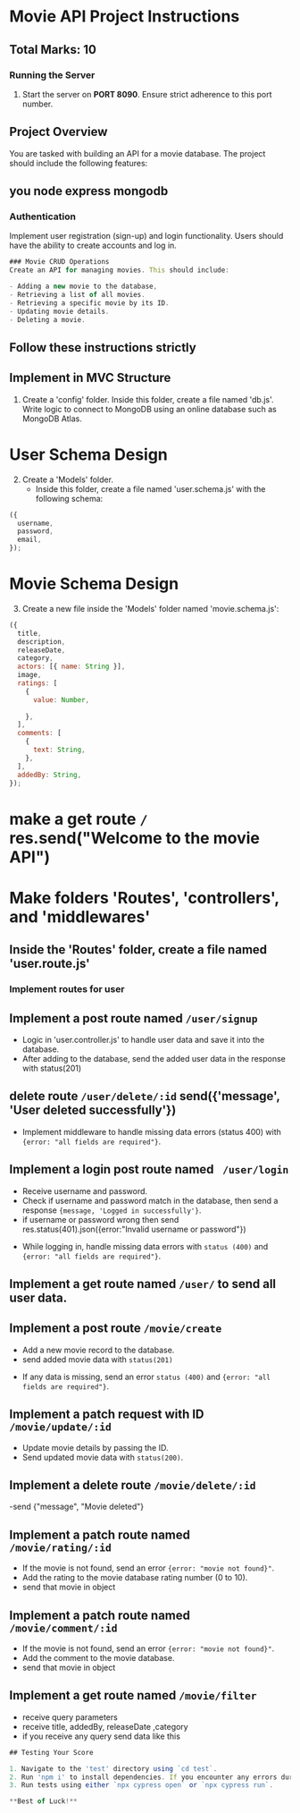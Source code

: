 # Movie API Project Instructions

## **Total Marks: 10**

### Running the Server

1. Start the server on **PORT 8090**. Ensure strict adherence to this port number.

<!-- Overview -->

## Project Overview

You are tasked with building an API for a movie database. The project should include the following features:

## you node express mongodb

### Authentication

Implement user registration (sign-up) and login functionality. Users should have the ability to create accounts and log in.

```js
### Movie CRUD Operations
Create an API for managing movies. This should include:

- Adding a new movie to the database,
- Retrieving a list of all movies.
- Retrieving a specific movie by its ID.
- Updating movie details.
- Deleting a movie.
```

## Follow these instructions strictly

<!-- Steps  -->

## Implement in MVC Structure

<!--database connection  -->

1. Create a 'config' folder. Inside this folder, create a file named 'db.js'. Write logic to connect to MongoDB using an online database such as MongoDB Atlas.

<!-- Database Schema Design -->

# User Schema Design

2. Create a 'Models' folder.
   - Inside this folder, create a file named 'user.schema.js' with the following schema:

```js
({
  username,
  password,
  email,
});
```

# Movie Schema Design

3. Create a new file inside the 'Models' folder named 'movie.schema.js':

```js
({
  title,
  description,
  releaseDate,
  category,
  actors: [{ name: String }],
  image,
  ratings: [
    {
      value: Number,
    
    },
  ],
  comments: [
    {
      text: String,
    },
  ],
  addedBy: String,
});
```

<!-- Routes -->

<!-- make base api end point -->

# make a get route `/` res.send("Welcome to the movie API")

# Make folders 'Routes', 'controllers', and 'middlewares'

## Inside the 'Routes' folder, create a file named 'user.route.js'

### Implement routes for user

<!-- Post -->

## Implement a post route named `/user/signup`

- Logic in 'user.controller.js' to handle user data and save it into the database.
- After adding to the database, send the added user data in the response with status(201)

## delete route `/user/delete/:id` send({'message', 'User deleted successfully'})

 <!-- Middleware user.middleware.js -->

- Implement middleware to handle missing data errors (status 400) with `{error: "all fields are required"}`.

<!-- Login route -->

## Implement a login post route named ` /user/login`

- Receive username and password.
- Check if username and password match in the database, then send a response `{message, 'Logged in successfully'}`.
- if username or password wrong then send res.status(401).json({error:"Invalid username or password"})

<!-- Middleware user.middleware.js -->

- While logging in, handle missing data errors with `status (400)` and `{error: "all fields are required"}`.

<!-- Get -->

## Implement a get route named `/user/` to send all user data.

## Implement a post route `/movie/create`

- Add a new movie record to the database.
- send added movie data with `status(201)`

<!-- Middleware -->

- If any data is missing, send an error `status (400)` and `{error: "all fields are required"}`.

## Implement a patch request with ID `/movie/update/:id`

- Update movie details by passing the ID.
- Send updated movie data with `status(200)`.

## Implement a delete route `/movie/delete/:id`

-send {"message", "Movie deleted"}

## Implement a patch route named `/movie/rating/:id`

- If the movie is not found, send an error `{error: "movie not found}"`.
- Add the rating to the movie database rating number (0 to 10).
- send that movie in object

## Implement a patch route named `/movie/comment/:id`

- If the movie is not found, send an error `{error: "movie not found}"`.
- Add the comment to the movie database.
- send that movie in object

<!-- search and filter -->

## Implement a get route named `/movie/filter`

- receive query parameters
- receive title, addedBy, releaseDate ,category
- if you receive any query send data like this

```js
## Testing Your Score

1. Navigate to the 'test' directory using `cd test`.
2. Run 'npm i' to install dependencies. If you encounter any errors during installation, you can use the following command: `./node_modules/.bin/cypress install`.
3. Run tests using either `npx cypress open` or `npx cypress run`.

**Best of Luck!**
```
